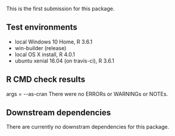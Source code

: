 This is the first submission for this package. 

## Test environments
* local Windows 10 Home, R 3.6.1
* win-builder (release)
* local OS X install, R 4.0.1
* ubuntu xenial 16.04 (on travis-ci), R 3.6.1

## R CMD check results
args = --as-cran
There were no ERRORs or WARNINGs or NOTEs. 

## Downstream dependencies
There are currently no downstram dependencies for this package. 

